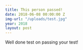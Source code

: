 ```yaml
---
title: This person passed!
date: 2018-06-08 00:00:00 Z
img-url: "/uploads/test.jpg"
year: 2018
layout: post
---
```


Well done test on passing your test!